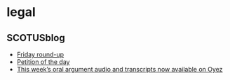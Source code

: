 # legal

## SCOTUSblog
- [Friday round-up](http://www.scotusblog.com/2016/10/friday-round-up-340/)
- [Petition of the day](http://www.scotusblog.com/2016/10/petition-of-the-day-1007/)
- [This week’s oral argument audio and transcripts now available on Oyez](http://www.scotusblog.com/2016/10/this-weeks-oral-argument-audio-and-transcripts-now-available-on-oyez-2/)


